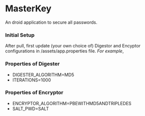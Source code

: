 # MasterKey
An droid application to secure all passwords.

### Initial Setup
After pull, first update (your own choice of) Digestor and Encyptor configurations in /assets/app.properties file.
*For example*,

### Properties of Digester
- DIGESTER_ALGORITHM=MD5
- ITERATIONS=1000

### Properties of Encryptor
- ENCRYPTOR_ALGORITHM=PBEWITHMD5ANDTRIPLEDES
- SALT_PWD=SALT
